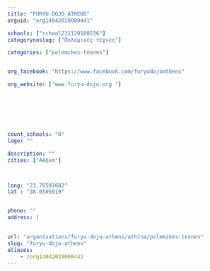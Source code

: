 ```yaml
---
title: "FURYU DOJO ATHENS"
orguid: "org14042020000441"

schools: ["school231120180236"]
categorynoslug: ["Πολεμικές τέχνες"]

categories: ["polemikes-texnes"]


org_facebook: "https://www.facebook.com/furyudojoathens"

org_website: ["www.furyu-dojo.org "]







count_schools: "0"
logo: ""

description: ""
cities: ["Αθήνα"]



long: "23.76591682"
lat : "38.0505919"


phone: ""
address: |
    

url: "organisations/furyu-dojo-athens/athina/polemikes-texnes"
slug: "furyu-dojo-athens"
aliases:
    - /org14042020000441
---
```



